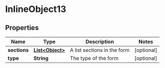 

# InlineObject13


## Properties

Name | Type | Description | Notes
------------ | ------------- | ------------- | -------------
**sections** | [**List&lt;Object&gt;**](Object.md) | A list sections in the form |  [optional]
**type** | **String** | The type of the form |  [optional]



